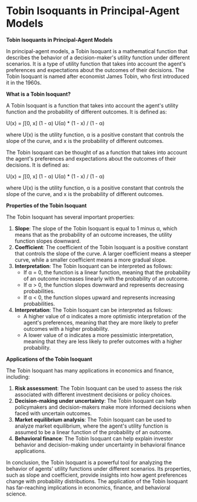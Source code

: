 # Tobin Isoquants in Principal-Agent Models

**Tobin Isoquants in Principal-Agent Models**

In principal-agent models, a Tobin Isoquant is a mathematical function that describes the behavior of a decision-maker's utility function under different scenarios. It is a type of utility function that takes into account the agent's preferences and expectations about the outcomes of their decisions. The Tobin Isoquant is named after economist James Tobin, who first introduced it in the 1960s.

**What is a Tobin Isoquant?**

A Tobin Isoquant is a function that takes into account the agent's utility function and the probability of different outcomes. It is defined as:

U(x) = ∫[0, x] (1 - α) U(α) \* (1 - x) / (1 - α)

where U(x) is the utility function, α is a positive constant that controls the slope of the curve, and x is the probability of different outcomes.

The Tobin Isoquant can be thought of as a function that takes into account the agent's preferences and expectations about the outcomes of their decisions. It is defined as:

U(x) = ∫[0, x] (1 - α) U(α) \* (1 - x) / (1 - α)

where U(x) is the utility function, α is a positive constant that controls the slope of the curve, and x is the probability of different outcomes.

**Properties of the Tobin Isoquant**

The Tobin Isoquant has several important properties:

1. **Slope**: The slope of the Tobin Isoquant is equal to 1 minus α, which means that as the probability of an outcome increases, the utility function slopes downward.
2. **Coefficient**: The coefficient of the Tobin Isoquant is a positive constant that controls the slope of the curve. A larger coefficient means a steeper curve, while a smaller coefficient means a more gradual slope.
3. **Interpretation**: The Tobin Isoquant can be interpreted as follows:
	* If α = 0, the function is a linear function, meaning that the probability of an outcome increases linearly with the probability of an outcome.
	* If α > 0, the function slopes downward and represents decreasing probabilities.
	* If α < 0, the function slopes upward and represents increasing probabilities.
4. **Interpretation**: The Tobin Isoquant can be interpreted as follows:
	* A higher value of α indicates a more optimistic interpretation of the agent's preferences, meaning that they are more likely to prefer outcomes with a higher probability.
	* A lower value of α indicates a more pessimistic interpretation, meaning that they are less likely to prefer outcomes with a higher probability.

**Applications of the Tobin Isoquant**

The Tobin Isoquant has many applications in economics and finance, including:

1. **Risk assessment**: The Tobin Isoquant can be used to assess the risk associated with different investment decisions or policy choices.
2. **Decision-making under uncertainty**: The Tobin Isoquant can help policymakers and decision-makers make more informed decisions when faced with uncertain outcomes.
3. **Market equilibrium analysis**: The Tobin Isoquant can be used to analyze market equilibrium, where the agent's utility function is assumed to be a linear function of the probability of an outcome.
4. **Behavioral finance**: The Tobin Isoquant can help explain investor behavior and decision-making under uncertainty in behavioral finance applications.

In conclusion, the Tobin Isoquant is a powerful tool for analyzing the behavior of agents' utility functions under different scenarios. Its properties, such as slope and coefficient, provide insights into how agent preferences change with probability distributions. The application of the Tobin Isoquant has far-reaching implications in economics, finance, and behavioral science.
